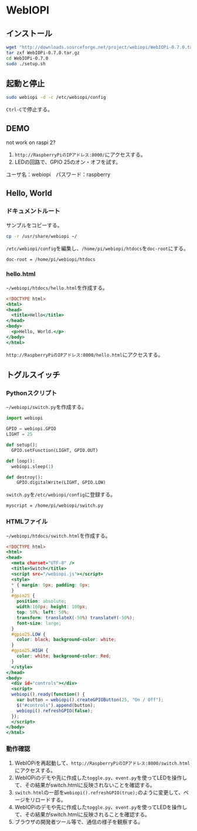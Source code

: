 # WebIOPI

## インストール

```sh
wget "http://downloads.sourceforge.net/project/webiopi/WebIOPi-0.7.0.tar.gz?r=http%3A%2F%2Fsourceforge.net%2Fprojects%2Fwebiopi%2Ffiles%2F&ts=1423473182&use_mirror=cznic" -O WebIOPi-0.7.0.tar.gz
tar zxf WebIOPi-0.7.0.tar.gz
cd WebIOPi-0.7.0
sudo ./setup.sh
```

## 起動と停止

```sh
sudo webiopi -d -c /etc/webiopi/config
```

`Ctrl-C`で停止する。

## DEMO

not work on raspi 2?

1. `http://RaspberryPiのIPアドレス:8000/`にアクセスする。
1. LEDの回路で、GPIO 25のオン・オフを試す。

ユーザ名：webiopi　パスワード：raspberry

## Hello, World

### ドキュメントルート

サンプルをコピーする。

```sh
cp -r /usr/share/webiopi ~/
```

`/etc/webiopi/config`を編集し、`/home/pi/webiopi/htdocs`を`doc-root`にする。

```
doc-root = /home/pi/webiopi/htdocs
```

### hello.html

`~/webiopi/htdocs/hello.html`を作成する。

```html:hello.html
<!DOCTYPE html>
<html>
<head>
  <title>Hello</title>
</head>
<body>
  <p>Hello, World.</p>
</body>
</html>
```

`http://RaspberryPiのIPアドレス:8000/hello.html`にアクセスする。

## トグルスイッチ

### Pythonスクリプト

`~/webiopi/switch.py`を作成する。

```python:switch.py
import webiopi

GPIO = webiopi.GPIO
LIGHT = 25

def setup():
  GPIO.setFunction(LIGHT, GPIO.OUT)

def loop():
  webiopi.sleep(1)

def destroy():
    GPIO.digitalWrite(LIGHT, GPIO.LOW)
```

`switch.py`を`/etc/webiopi/config`に登録する。

```
myscript = /home/pi/webiopi/switch.py
```

### HTMLファイル

`~/webiopi/htdocs/switch.html`を作成する。

```html:switch.html
<!DOCTYPE html>
<html>
<head>
  <meta charset="UTF-8" />
  <title>Switch</title>
  <script src="/webiopi.js"></script>
  <style>
  * { margin: 0px; padding: 0px;
  }
  #gpio25 {
    position: absolute;
    width:160px; height: 100px;
    top: 50%; left: 50%;
    transform: translateX(-50%) translateY(-50%);
    font-size: large;
  }
  #gpio25.LOW {
    color: black; background-color: white;
  }
  #gpio25.HIGH {
    color: white; background-color: Red;
  }
  </style>
</head>
<body>
  <div id="controls"></div>
  <script>
  webiopi().ready(function() {
    var button = webiopi().createGPIOButton(25, "On / Off");
    $("#controls").append(button);
    webiopi().refreshGPIO(false);
  });
  </script>
</body>
</html>
```
### 動作確認

1. WebIOPiを再起動して、`http://RaspberryPiのIPアドレス:8000/switch.html`にアクセスする。
1. WebIOPiのデモや先に作成した`toggle.py`、`event.py`を使ってLEDを操作して、その結果がswitch.htmlに反映されないことを確認する。
1. `switch.html`の一部を`webiopi().refreshGPIO(true);`のように変更して、ページをリロードする。
1. WebIOPiのデモや先に作成した`toggle.py`、`event.py`を使ってLEDを操作して、その結果がswitch.htmlに反映されることを確認する。
1. ブラウザの開発者ツール等で、通信の様子を観察する。
